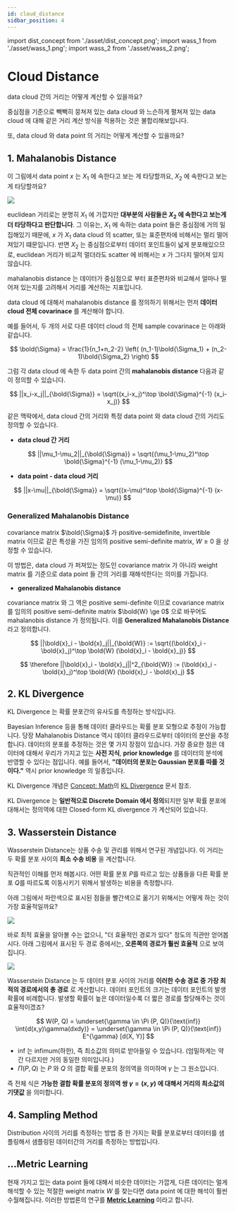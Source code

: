 ```yaml
---
id: cloud_distance
sidbar_position: 4
---
```

import dist_concept from './asset/dist_concept.png';
import wass_1 from './asset/wass_1.png';
import wass_2 from './asset/wass_2.png';

# Cloud Distance

data cloud 간의 거리는 어떻게 계산할 수 있을까요?

중심점을 기준으로 빽빽히 뭉쳐져 있는 data cloud 와 느슨하게 펼쳐져 있는 data cloud 에 대해 같은 거리 계산 방식을 적용하는 것은 불합리해보입니다.

또, data cloud 와 data point 의 거리는 어떻게 계산할 수 있을까요?

## 1. Mahalanobis Distance

이 그림에서 data point $x$ 는 $X_1$ 에 속한다고 보는 게 타당할까요, $X_2$ 에 속한다고 보는게 타당할까요?

<div style={{textAlign: 'Center'}}> 
    <img src={dist_concept} style={{width: 700}}  />
</div>


euclidean 거리로는 분명히 $X_1$ 에 가깝지만 **대부분의 사람들은 $X_2$ 에 속한다고 보는게 더 타당하다고 판단합니다**. 그 이유는, $X_1$ 에 속하는 data point 들은 중심점에 거의 밀집해있기 때문에, $x$ 가 $X_1$ data cloud 의 scatter, 또는 표준편차에 비해서는 멀리 떨어져있기 떄문입니다. 반면 $X_2$ 는 중심점으로부터 데이터 포인트들이 넓게 분포해있으므로, euclidean 거리가 비교적 멀더라도 scatter 에 비해서는 $x$ 가 그다지 떨어져 있지 않습니다.

mahalanobis distance 는 데이터가 중심점으로 부터 표준편차와 비교해서 얼마나 떨어져 있는지를 고려해서 거리를 계산하는 지표입니다.

data cloud 에 대해서 mahalanobis distance 를 정의하기 위해서는 먼저 **데이터 cloud 전체 covarinace** 를 계산해야 합니다.

예를 들어서, 두 개의 서로 다른 데이터 cloud 의 전체 sample covarinace 는 아래와 같습니다.

$$
\bold{\Sigma} = \frac{1}{n_1+n_2-2} \left( (n_1-1)\bold{\Sigma_1} + (n_2-1)\bold{\Sigma_2} \right)
$$

그럼 각 data cloud 에 속한 두 data point 간의 **mahalanobis distance** 다음과 같이 정의할 수 있습니다.

$$
||x_i-x_j||_{\bold{\Sigma}} = \sqrt{(x_i-x_j)^\top \bold{\Sigma}^{-1} (x_i-x_j)}
$$

같은 맥락에서, data cloud 간의 거리와 특정 data point 와 data cloud 간의 거리도 정의할 수 있습니다.

- **data cloud 간 거리**

$$
||\mu_1-\mu_2||_{\bold{\Sigma}} = \sqrt{(\mu_1-\mu_2)^\top \bold{\Sigma}^{-1} (\mu_1-\mu_2)}
$$

- **data point - data cloud 거리**

$$
||x-\mu||_{\bold{\Sigma}} = \sqrt{(x-\mu)^\top \bold{\Sigma}^{-1} (x-\mu)}
$$

### Generalized Mahalanobis Distance

 covariance matrix $\bold{\Sigma}$ 가 positive-semidefinite, invertible matrix 이므로 같은 특성을 가진 임의의 positive semi-definite matrix, $W \geq 0$ 을 상정할 수 있습니다. 

 이 방법은, data cloud 가 퍼져있는 정도인 covariance matrix 가 아니라 weight matrix 를 기준으로 data point 들 간의 거리를 재해석한다는 의미를 가집니다.

 - **generalized Mahalanobis distance**

 covariance matrix 와 그 역은 positive semi-definite 이므로 covariance matrix 를 임의의 positive semi-definite matrix $\bold{W} \ge 0$ 으로 바꾸어도 mahalanobis distance 가 정의됩니다. 이를 **Generalized Mahalanobis Distance** 라고 정의합니다.

$$
||\bold{x}_i - \bold{x}_j||_{\bold{W}} := \sqrt{(\bold{x}_i - \bold{x}_j)^\top \bold{W} (\bold{x}_i - \bold{x}_j)}
$$

$$
\therefore ||\bold{x}_i - \bold{x}_j||^2_{\bold{W}} := (\bold{x}_i - \bold{x}_j)^\top \bold{W} (\bold{x}_i - \bold{x}_j)
$$


## 2. KL Divergence

KL Divergence 는 확률 분포간의 유사도를 측정하는 방식입니다. 

Bayesian Inference 등을 통해 데이터 클라우드는 확률 분포 모형으로 추정이 가능합니다. 당장 Mahalanobis Distance 역시 데이터 클라우드로부터 데이터의 분산을 추정합니다. 데이터의 분포를 추정하는 것은 몇 가지 장점이 있습니다. 가장 중요한 점은 데이터에 대해서 우리가 가지고 있는 **사전 지식**, **prior knowledge** 를 데이터의 분석에 반영할 수 있다는 점입니다. 예를 들어서, **"데이터의 분포는 Gaussian 분포를 따를 것이다."** 역시 prior knowledge 의 일종입니다.

KL Divergence 개념은 [Concept: Math](/docs/concepts/math/introduction)의 [KL Divergence](/docs/concepts/math/information/kl_divergence.md) 문서 참조.

KL Divergence 는 **일반적으로 Discrete Domain 에서 정의**되지만 일부 확률 분포에 대해서는 정의역에 대한 Closed-form KL divergence 가 계산되어 있습니다.

## 3. Wasserstein Distance

Wasserstein Distance는 상품 수송 및 관리를 위해서 연구된 개념입니다. 이 거리는 두 확률 분포 사이의 **최소 수송 비용** 을 계산합니다. 

직관적인 이해를 먼저 해봅시다. 어떤 확률 분포 $P$를 따르고 있는 상품들을 다른 확률 분포 $Q$를 따르도록 이동시키기 위해서 발생하는 비용을 측정합니다. 

아래 그림에서 파란색으로 표시된 점들을 빨간색으로 옮기기 위해서는 어떻게 하는 것이 가장 효율적일까요?

<div style={{textAlign: 'Center'}}> 
    <img src={wass_1} style={{width: 500}}  />
</div>

바로 최적 효율을 알아볼 수는 없으니, "더 효율적인 경로가 있다" 정도의 직관만 얻어봅시다. 아래 그림에서 표시된 두 경로 중에서는, **오른쪽의 경로가 훨씬 효율적** 으로 보여집니다.

<div style={{textAlign: 'Center'}}> 
    <img src={wass_2} />
</div>

Wasserstein Distance 는 두 데이터 분포 사이의 거리를 **이러한 수송 경로 중 가장 최적의 경로에서의 총 경로** 로 계산합니다. 데이터 포인트의 크기는 데이터 포인트의 발생 확률에 비례합니다. 발생할 확률이 높은 데이터일수록 더 짧은 경로를 할당해주는 것이 효율적이겠죠? 

$$
W(P, Q) = \underset{\gamma \in \Pi (P, Q)}{\text{inf}} \int{d(x,y)\gamma(dxdy)} = \underset{\gamma \in \Pi (P, Q)}{\text{inf}} E^{\gamma} [d(X, Y)]
$$

- $\text{inf}$ 는 infimum(하한), 즉 최소값의 의미로 받아들일 수 있습니다. (엄밀하게는 약간 다르지만 거의 동일한 의미입니다.)
- $\Pi (P, Q)$ 는 $P$ 와 $Q$ 의 결합 확률 분포의 정의역을 의미하며 $\gamma$ 는 그 원소입니다.

즉 전체 식은 **가능한 결합 확률 분포의 정의역 쌍 $\gamma = (x, y)$ 에 대해서 거리의 최소값의 기댓값** 을 의미합니다.


## 4. Sampling Method

 Distribution 사이의 거리를 측정하는 방법 중 한 가지는 확률 분포로부터 데이터를 샘플링해서 샘플링된 데이터간의 거리를 측정하는 방법입니다.


## ...Metric Learning

 현재 가지고 있는 data point 들에 대해서 비슷한 데이터는 가깝게, 다른 데이터는 멀게 해석할 수 있는 적절한 weight matrix $W$ 를 찾는다면 data point 에 대한 해석이 훨씬 수월해집니다. 이러한 방법론의 연구를 **[Metric Learning](/docs/concepts/mlconcept/taxonomy/metriclearning)** 이라고 합니다.
